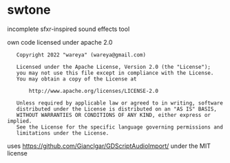 # swtone

incomplete sfxr-inspired sound effects tool

own code licensed under apache 2.0

```
   Copyright 2022 "wareya" (wareya@gmail.com)

   Licensed under the Apache License, Version 2.0 (the "License");
   you may not use this file except in compliance with the License.
   You may obtain a copy of the License at

       http://www.apache.org/licenses/LICENSE-2.0

   Unless required by applicable law or agreed to in writing, software
   distributed under the License is distributed on an "AS IS" BASIS,
   WITHOUT WARRANTIES OR CONDITIONS OF ANY KIND, either express or implied.
   See the License for the specific language governing permissions and
   limitations under the License.
```

uses https://github.com/Gianclgar/GDScriptAudioImport/ under the MIT license 